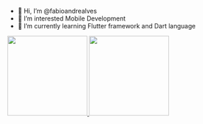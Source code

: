 - 👋 Hi, I’m @fabioandrealves
- 👀 I’m interested Mobile Development
- 🌱 I’m currently learning Flutter framework and Dart language

<div>
  <a href="https://github.com/fabioandrealves">
  <img height="180em" src="https://github-readme-stats.vercel.app/api?username=fabioandrealves&show_icons=true&theme=highcontrast&count_private=true"/>
  <img height="180em" src="https://github-readme-stats.vercel.app/api/top-langs?username=fabioandrealves&layout=compact&langs_count=16&theme=highcontrast"/>
</div>
